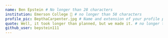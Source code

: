 ```yaml
---
name: Ben Epstein # No longer than 28 characters
institution: Emerson College 🚩 # no longer than 58 characters
profile_pic: BepthaCarpenter.jpg # Name and extension of your profile picture(ex. mona.png) The picture must be squared and 544px on width and height.
quote: Well, it took longer than planned, but we made it. # no longer than 100 characters, avoid using quotes(") to guarantee the format remains the same.
github_user: bepstein111
---
```

